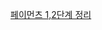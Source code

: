 [페이먼츠 1,2단계 정리](https://prefer2.tistory.com/entry/Level-2-%EB%AF%B8%EC%85%98-1-%ED%8E%98%EC%9D%B4%EB%A8%BC%EC%B8%A0-1-2%EB%8B%A8%EA%B3%84)
